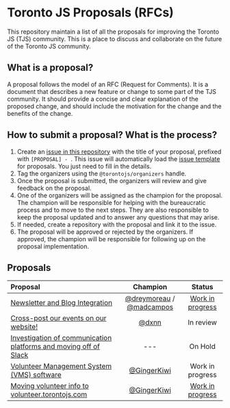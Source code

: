 # Toronto JS Proposals (RFCs)

This repository maintain a list of all the proposals for improving the Toronto JS (TJS) community. This is a place to discuss and collaborate on the future of the Toronto JS community.

## What is a proposal?

A proposal follows the model of an RFC (Request for Comments). It is a document that describes a new feature or change to some part of the TJS community. It should provide a concise and clear explanation of the proposed change, and should include the motivation for the change and the benefits of the change.

## How to submit a proposal? What is the process?

1. Create an [issue in this repository](https://github.com/torontojs/proposals/issues/new?assignees=&labels=proposal%2Cneeds+triage&projects=&template=proposal.yml&title=%5BPROPOSAL%5D+-+) with the title of your proposal, prefixed with `[PROPOSAL] - `. This issue will automatically load the [issue template](./.github/ISSUE_TEMPLATE/proposal.yml) for proposals. You just need to fill in the details.
2. Tag the organizers using the `@torontojs/organizers` handle.
3. Once the proposal is submitted, the organizers will review and give feedback on the proposal.
4. One of the organizers will be assigned as the champion for the proposal. The champion will be responsible for helping with the bureaucratic process and to move to the next steps. They are also responsible to keep the proposal updated and to answer any questions that may arise.
5. If needed, create a repository with the proposal and link it to the issue.
6. The proposal will be approved or rejected by the organizers. If approved, the champion will be responsible for following up on the proposal implementation.

## Proposals

| Proposal | Champion | Status |
| :--- | :---: | :---: |
| [Newsletter and Blog Integration](https://github.com/torontojs/proposals/issues/1) | [@dreymoreau](https://github.com/dreymoreau) / [@madcampos](https://github.com/madcampos) | [Work in progress](https://github.com/torontojs/blog) |
| [Cross-post our events on our website!](https://github.com/torontojs/proposals/issues/2) | [@dxnn](https://github.com/dxnn) | In review |
| [Investigation of communication platforms and moving off of Slack](https://github.com/torontojs/proposals/issues/4) | --- | On Hold |
| [Volunteer Management System (VMS) software](https://github.com/torontojs/proposals/issues/5) | [@GingerKiwi](https://github.com/GingerKiwi) | Work in progress |
| [Moving volunteer info to volunteer.torontojs.com](https://github.com/torontojs/proposals/issues/6) | [@GingerKiwi](https://github.com/GingerKiwi) | [Work in progress](https://github.com/torontojs/volunteer) |
